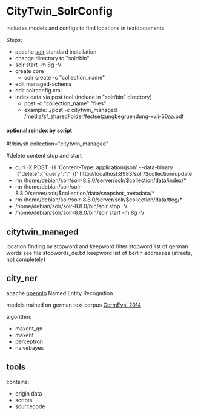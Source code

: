 # CityTwin_SolrConfig
includes models and configs to find locations in textdocuments

Steps:

- apache [solr](https://solr.apache.org/guide/8_8/solr-tutorial.html) standard installation
- change directory to "solr/bin"
- solr start -m 8g -V
- create core
  - solr create -c "collection_name"
- edit managed-schema
- edit solrconfig.xml
- index data via post tool (include in "solr/bin" directory)
  - post -c "collection_name" "files"
  - example: ./post -c citytwin_managed /media/sf_sharedFolder/festsetzungbegruendung-xvii-50aa.pdf


#### optional reindex by script

#!/bin/sh
collection="citytwin_managed"

#delete content stop and start
- curl -X POST -H 'Content-Type: application/json' --data-binary '{"delete":{"query":"*:*" }}' http://localhost:8983/solr/$collection/update
- rm /home/debian/solr/solr-8.8.0/server/solr/$collection/data/index/*
- rm /home/debian/solr/solr-8.8.0/server/solr/$collection/data/snapshot_metadata/*
- rm /home/debian/solr/solr-8.8.0/server/solr/$collection/data/tlog/*
- /home/debian/solr/solr-8.8.0/bin/solr stop -V
- /home/debian/solr/solr-8.8.0/bin/solr start -m 8g -V
    

## citytwin_managed 

location finding by stopword and keepword filter
stopword list of german words see file stopwords_de.txt
keepword list of berlin addresses (streets, not completely)

## city_ner
apache [opennlp](https://opennlp.apache.org/docs/1.5.3/manual/opennlp.html#tools.namefind.recognition) Named Entity Recognition

models trained on german text corpus [GermEval 2014](https://sites.google.com/site/germeval2014ner/)

algorithm: 
- maxent_qn
- maxent
- perceptron
- naivebayes

## tools

contains:
- origin data 
- scripts 
- sourcecode 






